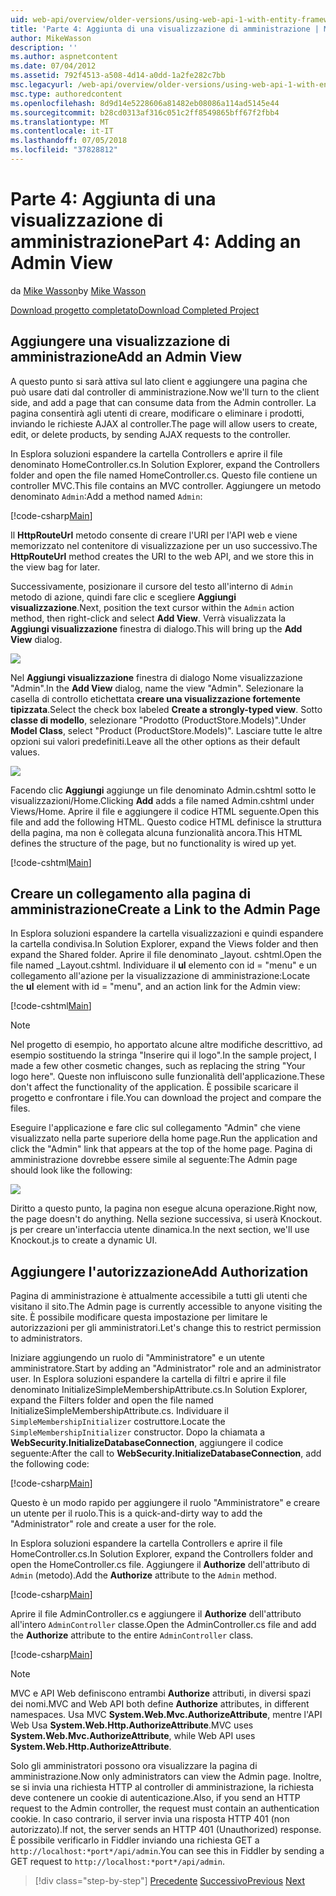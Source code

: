 ```yaml
---
uid: web-api/overview/older-versions/using-web-api-1-with-entity-framework-5/using-web-api-with-entity-framework-part-4
title: 'Parte 4: Aggiunta di una visualizzazione di amministrazione | Microsoft Docs'
author: MikeWasson
description: ''
ms.author: aspnetcontent
ms.date: 07/04/2012
ms.assetid: 792f4513-a508-4d14-a0dd-1a2fe282c7bb
msc.legacyurl: /web-api/overview/older-versions/using-web-api-1-with-entity-framework-5/using-web-api-with-entity-framework-part-4
msc.type: authoredcontent
ms.openlocfilehash: 8d9d14e5228606a81482eb08086a114ad5145e44
ms.sourcegitcommit: b28cd0313af316c051c2ff8549865bff67f2fbb4
ms.translationtype: MT
ms.contentlocale: it-IT
ms.lasthandoff: 07/05/2018
ms.locfileid: "37828812"
---
```

<a name="part-4-adding-an-admin-view"></a><span data-ttu-id="3cf1e-102">Parte 4: Aggiunta di una visualizzazione di amministrazione</span><span class="sxs-lookup"><span data-stu-id="3cf1e-102">Part 4: Adding an Admin View</span></span>
====================
<span data-ttu-id="3cf1e-103">da [Mike Wasson](https://github.com/MikeWasson)</span><span class="sxs-lookup"><span data-stu-id="3cf1e-103">by [Mike Wasson](https://github.com/MikeWasson)</span></span>

[<span data-ttu-id="3cf1e-104">Download progetto completato</span><span class="sxs-lookup"><span data-stu-id="3cf1e-104">Download Completed Project</span></span>](http://code.msdn.microsoft.com/ASP-NET-Web-API-with-afa30545)

## <a name="add-an-admin-view"></a><span data-ttu-id="3cf1e-105">Aggiungere una visualizzazione di amministrazione</span><span class="sxs-lookup"><span data-stu-id="3cf1e-105">Add an Admin View</span></span>

<span data-ttu-id="3cf1e-106">A questo punto si sarà attiva sul lato client e aggiungere una pagina che può usare dati dal controller di amministrazione.</span><span class="sxs-lookup"><span data-stu-id="3cf1e-106">Now we'll turn to the client side, and add a page that can consume data from the Admin controller.</span></span> <span data-ttu-id="3cf1e-107">La pagina consentirà agli utenti di creare, modificare o eliminare i prodotti, inviando le richieste AJAX al controller.</span><span class="sxs-lookup"><span data-stu-id="3cf1e-107">The page will allow users to create, edit, or delete products, by sending AJAX requests to the controller.</span></span>

<span data-ttu-id="3cf1e-108">In Esplora soluzioni espandere la cartella Controllers e aprire il file denominato HomeController.cs.</span><span class="sxs-lookup"><span data-stu-id="3cf1e-108">In Solution Explorer, expand the Controllers folder and open the file named HomeController.cs.</span></span> <span data-ttu-id="3cf1e-109">Questo file contiene un controller MVC.</span><span class="sxs-lookup"><span data-stu-id="3cf1e-109">This file contains an MVC controller.</span></span> <span data-ttu-id="3cf1e-110">Aggiungere un metodo denominato `Admin`:</span><span class="sxs-lookup"><span data-stu-id="3cf1e-110">Add a method named `Admin`:</span></span>

[!code-csharp[Main](using-web-api-with-entity-framework-part-4/samples/sample1.cs)]

<span data-ttu-id="3cf1e-111">Il **HttpRouteUrl** metodo consente di creare l'URI per l'API web e viene memorizzato nel contenitore di visualizzazione per un uso successivo.</span><span class="sxs-lookup"><span data-stu-id="3cf1e-111">The **HttpRouteUrl** method creates the URI to the web API, and we store this in the view bag for later.</span></span>

<span data-ttu-id="3cf1e-112">Successivamente, posizionare il cursore del testo all'interno di `Admin` metodo di azione, quindi fare clic e scegliere **Aggiungi visualizzazione**.</span><span class="sxs-lookup"><span data-stu-id="3cf1e-112">Next, position the text cursor within the `Admin` action method, then right-click and select **Add View**.</span></span> <span data-ttu-id="3cf1e-113">Verrà visualizzata la **Aggiungi visualizzazione** finestra di dialogo.</span><span class="sxs-lookup"><span data-stu-id="3cf1e-113">This will bring up the **Add View** dialog.</span></span>

![](using-web-api-with-entity-framework-part-4/_static/image1.png)

<span data-ttu-id="3cf1e-114">Nel **Aggiungi visualizzazione** finestra di dialogo Nome visualizzazione "Admin".</span><span class="sxs-lookup"><span data-stu-id="3cf1e-114">In the **Add View** dialog, name the view "Admin".</span></span> <span data-ttu-id="3cf1e-115">Selezionare la casella di controllo etichettata **creare una visualizzazione fortemente tipizzata**.</span><span class="sxs-lookup"><span data-stu-id="3cf1e-115">Select the check box labeled **Create a strongly-typed view**.</span></span> <span data-ttu-id="3cf1e-116">Sotto **classe di modello**, selezionare "Prodotto (ProductStore.Models)".</span><span class="sxs-lookup"><span data-stu-id="3cf1e-116">Under **Model Class**, select "Product (ProductStore.Models)".</span></span> <span data-ttu-id="3cf1e-117">Lasciare tutte le altre opzioni sui valori predefiniti.</span><span class="sxs-lookup"><span data-stu-id="3cf1e-117">Leave all the other options as their default values.</span></span>

![](using-web-api-with-entity-framework-part-4/_static/image2.png)

<span data-ttu-id="3cf1e-118">Facendo clic **Aggiungi** aggiunge un file denominato Admin.cshtml sotto le visualizzazioni/Home.</span><span class="sxs-lookup"><span data-stu-id="3cf1e-118">Clicking **Add** adds a file named Admin.cshtml under Views/Home.</span></span> <span data-ttu-id="3cf1e-119">Aprire il file e aggiungere il codice HTML seguente.</span><span class="sxs-lookup"><span data-stu-id="3cf1e-119">Open this file and add the following HTML.</span></span> <span data-ttu-id="3cf1e-120">Questo codice HTML definisce la struttura della pagina, ma non è collegata alcuna funzionalità ancora.</span><span class="sxs-lookup"><span data-stu-id="3cf1e-120">This HTML defines the structure of the page, but no functionality is wired up yet.</span></span>

[!code-cshtml[Main](using-web-api-with-entity-framework-part-4/samples/sample2.cshtml)]

## <a name="create-a-link-to-the-admin-page"></a><span data-ttu-id="3cf1e-121">Creare un collegamento alla pagina di amministrazione</span><span class="sxs-lookup"><span data-stu-id="3cf1e-121">Create a Link to the Admin Page</span></span>

<span data-ttu-id="3cf1e-122">In Esplora soluzioni espandere la cartella visualizzazioni e quindi espandere la cartella condivisa.</span><span class="sxs-lookup"><span data-stu-id="3cf1e-122">In Solution Explorer, expand the Views folder and then expand the Shared folder.</span></span> <span data-ttu-id="3cf1e-123">Aprire il file denominato \_layout. cshtml.</span><span class="sxs-lookup"><span data-stu-id="3cf1e-123">Open the file named \_Layout.cshtml.</span></span> <span data-ttu-id="3cf1e-124">Individuare il **ul** elemento con id = "menu" e un collegamento all'azione per la visualizzazione di amministrazione:</span><span class="sxs-lookup"><span data-stu-id="3cf1e-124">Locate the **ul** element with id = "menu", and an action link for the Admin view:</span></span>

[!code-cshtml[Main](using-web-api-with-entity-framework-part-4/samples/sample3.cshtml)]

> [!NOTE]
> <span data-ttu-id="3cf1e-125">Nel progetto di esempio, ho apportato alcune altre modifiche descrittivo, ad esempio sostituendo la stringa "Inserire qui il logo".</span><span class="sxs-lookup"><span data-stu-id="3cf1e-125">In the sample project, I made a few other cosmetic changes, such as replacing the string "Your logo here".</span></span> <span data-ttu-id="3cf1e-126">Queste non influiscono sulle funzionalità dell'applicazione.</span><span class="sxs-lookup"><span data-stu-id="3cf1e-126">These don't affect the functionality of the application.</span></span> <span data-ttu-id="3cf1e-127">È possibile scaricare il progetto e confrontare i file.</span><span class="sxs-lookup"><span data-stu-id="3cf1e-127">You can download the project and compare the files.</span></span>


<span data-ttu-id="3cf1e-128">Eseguire l'applicazione e fare clic sul collegamento "Admin" che viene visualizzato nella parte superiore della home page.</span><span class="sxs-lookup"><span data-stu-id="3cf1e-128">Run the application and click the "Admin" link that appears at the top of the home page.</span></span> <span data-ttu-id="3cf1e-129">Pagina di amministrazione dovrebbe essere simile al seguente:</span><span class="sxs-lookup"><span data-stu-id="3cf1e-129">The Admin page should look like the following:</span></span>

![](using-web-api-with-entity-framework-part-4/_static/image3.png)

<span data-ttu-id="3cf1e-130">Diritto a questo punto, la pagina non esegue alcuna operazione.</span><span class="sxs-lookup"><span data-stu-id="3cf1e-130">Right now, the page doesn't do anything.</span></span> <span data-ttu-id="3cf1e-131">Nella sezione successiva, si userà Knockout. js per creare un'interfaccia utente dinamica.</span><span class="sxs-lookup"><span data-stu-id="3cf1e-131">In the next section, we'll use Knockout.js to create a dynamic UI.</span></span>

## <a name="add-authorization"></a><span data-ttu-id="3cf1e-132">Aggiungere l'autorizzazione</span><span class="sxs-lookup"><span data-stu-id="3cf1e-132">Add Authorization</span></span>

<span data-ttu-id="3cf1e-133">Pagina di amministrazione è attualmente accessibile a tutti gli utenti che visitano il sito.</span><span class="sxs-lookup"><span data-stu-id="3cf1e-133">The Admin page is currently accessible to anyone visiting the site.</span></span> <span data-ttu-id="3cf1e-134">È possibile modificare questa impostazione per limitare le autorizzazioni per gli amministratori.</span><span class="sxs-lookup"><span data-stu-id="3cf1e-134">Let's change this to restrict permission to administrators.</span></span>

<span data-ttu-id="3cf1e-135">Iniziare aggiungendo un ruolo di "Amministratore" e un utente amministratore.</span><span class="sxs-lookup"><span data-stu-id="3cf1e-135">Start by adding an "Administrator" role and an administrator user.</span></span> <span data-ttu-id="3cf1e-136">In Esplora soluzioni espandere la cartella di filtri e aprire il file denominato InitializeSimpleMembershipAttribute.cs.</span><span class="sxs-lookup"><span data-stu-id="3cf1e-136">In Solution Explorer, expand the Filters folder and open the file named InitializeSimpleMembershipAttribute.cs.</span></span> <span data-ttu-id="3cf1e-137">Individuare il `SimpleMembershipInitializer` costruttore.</span><span class="sxs-lookup"><span data-stu-id="3cf1e-137">Locate the `SimpleMembershipInitializer` constructor.</span></span> <span data-ttu-id="3cf1e-138">Dopo la chiamata a **WebSecurity.InitializeDatabaseConnection**, aggiungere il codice seguente:</span><span class="sxs-lookup"><span data-stu-id="3cf1e-138">After the call to **WebSecurity.InitializeDatabaseConnection**, add the following code:</span></span>

[!code-csharp[Main](using-web-api-with-entity-framework-part-4/samples/sample4.cs)]

<span data-ttu-id="3cf1e-139">Questo è un modo rapido per aggiungere il ruolo "Amministratore" e creare un utente per il ruolo.</span><span class="sxs-lookup"><span data-stu-id="3cf1e-139">This is a quick-and-dirty way to add the "Administrator" role and create a user for the role.</span></span>

<span data-ttu-id="3cf1e-140">In Esplora soluzioni espandere la cartella Controllers e aprire il file HomeController.cs.</span><span class="sxs-lookup"><span data-stu-id="3cf1e-140">In Solution Explorer, expand the Controllers folder and open the HomeController.cs file.</span></span> <span data-ttu-id="3cf1e-141">Aggiungere il **Authorize** dell'attributo di `Admin` (metodo).</span><span class="sxs-lookup"><span data-stu-id="3cf1e-141">Add the **Authorize** attribute to the `Admin` method.</span></span>

[!code-csharp[Main](using-web-api-with-entity-framework-part-4/samples/sample5.cs)]

<span data-ttu-id="3cf1e-142">Aprire il file AdminController.cs e aggiungere il **Authorize** dell'attributo all'intero `AdminController` classe.</span><span class="sxs-lookup"><span data-stu-id="3cf1e-142">Open the AdminController.cs file and add the **Authorize** attribute to the entire `AdminController` class.</span></span>

[!code-csharp[Main](using-web-api-with-entity-framework-part-4/samples/sample6.cs)]

> [!NOTE]
> <span data-ttu-id="3cf1e-143">MVC e API Web definiscono entrambi **Authorize** attributi, in diversi spazi dei nomi.</span><span class="sxs-lookup"><span data-stu-id="3cf1e-143">MVC and Web API both define **Authorize** attributes, in different namespaces.</span></span> <span data-ttu-id="3cf1e-144">Usa MVC **System.Web.Mvc.AuthorizeAttribute**, mentre l'API Web Usa **System.Web.Http.AuthorizeAttribute**.</span><span class="sxs-lookup"><span data-stu-id="3cf1e-144">MVC uses **System.Web.Mvc.AuthorizeAttribute**, while Web API uses **System.Web.Http.AuthorizeAttribute**.</span></span>


<span data-ttu-id="3cf1e-145">Solo gli amministratori possono ora visualizzare la pagina di amministrazione.</span><span class="sxs-lookup"><span data-stu-id="3cf1e-145">Now only administrators can view the Admin page.</span></span> <span data-ttu-id="3cf1e-146">Inoltre, se si invia una richiesta HTTP al controller di amministrazione, la richiesta deve contenere un cookie di autenticazione.</span><span class="sxs-lookup"><span data-stu-id="3cf1e-146">Also, if you send an HTTP request to the Admin controller, the request must contain an authentication cookie.</span></span> <span data-ttu-id="3cf1e-147">In caso contrario, il server invia una risposta HTTP 401 (non autorizzato).</span><span class="sxs-lookup"><span data-stu-id="3cf1e-147">If not, the server sends an HTTP 401 (Unauthorized) response.</span></span> <span data-ttu-id="3cf1e-148">È possibile verificarlo in Fiddler inviando una richiesta GET a `http://localhost:*port*/api/admin`.</span><span class="sxs-lookup"><span data-stu-id="3cf1e-148">You can see this in Fiddler by sending a GET request to `http://localhost:*port*/api/admin`.</span></span>

> [!div class="step-by-step"]
> <span data-ttu-id="3cf1e-149">[Precedente](using-web-api-with-entity-framework-part-3.md)
> [Successivo](using-web-api-with-entity-framework-part-5.md)</span><span class="sxs-lookup"><span data-stu-id="3cf1e-149">[Previous](using-web-api-with-entity-framework-part-3.md)
[Next](using-web-api-with-entity-framework-part-5.md)</span></span>
